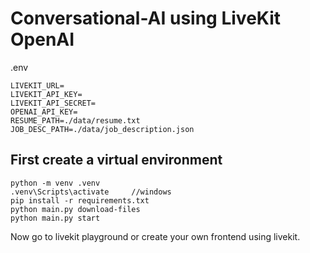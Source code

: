 
# Conversational-AI using LiveKit OpenAI

.env

```
LIVEKIT_URL=
LIVEKIT_API_KEY=
LIVEKIT_API_SECRET=
OPENAI_API_KEY=
RESUME_PATH=./data/resume.txt
JOB_DESC_PATH=./data/job_description.json
```

## First create a virtual environment 

```
python -m venv .venv
.venv\Scripts\activate     //windows
pip install -r requirements.txt
python main.py download-files
python main.py start
```
Now go to livekit playground or create your own frontend using livekit.
